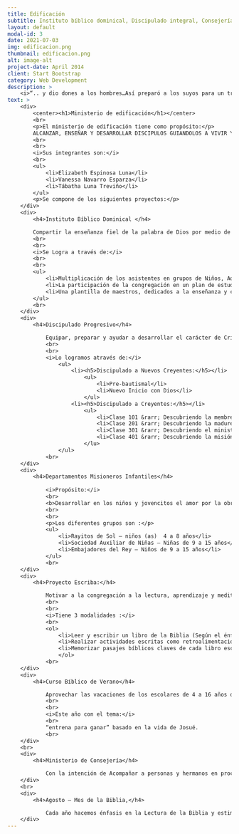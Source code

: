 ```yaml
---
title: Edificación
subtitle: Instituto bíblico dominical, Discipulado integral, Consejería, Proyecto escriba.
layout: default
modal-id: 3
date: 2021-07-03
img: edificacion.png
thumbnail: edificacion.png
alt: image-alt
project-date: April 2014
client: Start Bootstrap
category: Web Development
description: >
    <i>“.. y dio dones a los hombres…Así preparó a los suyos para un trabajo de servicio, para hacer crecer el cuerpo de Cristo hasta que todos lleguemos a estar unidos en la fé y en el conocimiento del Hijo de Dios. De este modo alcanzaremos la madurez y el desarrollo que corresponden a la estatura perfecta de Cristo” Efesios 4:8,12-13</i>
text: >
    <div>
        <center><h1>Ministerio de edificación</h1></center> 
        <br>
        <p>El ministerio de edificación tiene como propósito:</p>
        ALCANZAR, ENSEÑAR Y DESARROLLAR DISCIPULOS GUIANDOLOS A VIVIR Y SERVIR BAJO EL SEÑORIO DE CRISTO
        <br>
        <br>
        <i>Sus integrantes son:</i>
        <br>
        <ul>
            <li>Elizabeth Espinosa Luna</li>
            <li>Vanessa Navarro Esparza</li>
            <li>Tábatha Luna Treviño</li>
        </ul>
        <p>Se compone de los siguientes proyectos:</p>
    </div>
    <div>
        <h4>Instituto Bíblico Dominical </h4>

        Compartir la enseñanza fiel de la palabra de Dios por medio de una clase de interacción que solo se puede dar en el marco de un grupo pequeño y homogéneo. 
        <br>
        <br>
        <i>Se Logra a través de:</i>
        <br>
        <br>
        <ul>
            <li>Multiplicación de los asistentes en grupos de Niños, Adolescentes, Jóvenes y Adultos.</li>
            <li>La participación de la congregación en un plan de estudios bíblico-sistematizados, acorde a las necesidades de los miembros.</li>
            <li>Una plantilla de maestros, dedicados a la enseñanza y capacitación a otros.</li>
        </ul>
        <br>
    </div>
    <div>
        <h4>Discipulado Progresivo</h4>

            Equipar, preparar y ayudar a desarrollar el carácter de Cristo a través del estudio sistemático de la Palabra de Dios y el  Discipulado, en sus diferentes niveles.
            <br>
            <br>
            <i>Lo logramos através de:</i>
                <ul>
                    <li><h5>Discipulado a Nuevos Creyentes:</h5></li>
                        <ul>
                            <li>Pre-bautismal</li>
                            <li>Nuevo Inicio con Dios</li>
                        </ul>
                    <li><h5>Discipulado a Creyentes:</h5></li>
                        <ul>
                            <li>Clase 101 &rarr; Descubriendo la membresía</li>
                            <li>Clase 201 &rarr; Descubriendo la madurez</li>
                            <li>Clase 301 &rarr; Descubriendo el ministerio</li>
                            <li>Clase 401 &rarr; Descubriendo la misión</li>
                        </lu>
                </ul>
            <br>
    </div>
    <div>    
        <h4>Departamentos Misioneros Infantiles</h4>
            
            <i>Propósito:</i>
            <br>
            <b>Desarrollar en los niños y jovencitos el amor por la obra misionera y crecimiento espiritual a través del conocimiento bíblico, derivado de un estudio graduado.</b>
            <br>
            <br>
            <p>Los diferentes grupos son :</p>
            <ul>
                <li>Rayitos de Sol – niños (as)  4 a 8 años</li>
                <li>Sociedad Auxiliar de Niñas – Niñas de 9 a 15 años</li>
                <li>Embajadores del Rey – Niños de 9 a 15 años</li>
            </ul>
            <br>
    </div>
    <div>
        <h4>Proyecto Escriba:</h4>

            Motivar a la congregación a la lectura, aprendizaje y meditación de la biblia, de una manera dinámica, para conocer más a Dios y entender el propósito de nuestra vida en la tierra.
            <br>
            <br>
            <i>Tiene 3 modalidades :</i>
            <br>
            <ol>
                <li>Leer y escribir un libro de la Biblia (Según el énfasis del año)</li>
                <li>Realizar actividades escritas como retroalimentación a la lectura y escritura.</li>
                <li>Memorizar pasajes bíblicos claves de cada libro escrito.</li>
                </ol>
            <br>
    </div>
    <div>
        <h4>Curso Bíblico de Verano</h4>

            Aprovechar las vacaciones de los escolares de 4 a 16 años durante el verano, para mostrarles a Jesús como el Señor, amigo y maestro de sus vidas, a través de actividades variadas y amenas como historias bíblicas, trabajos manuales, deportes, etc.,
            <br>
            <br>
            <i>Este año con el tema:</i>
            <br>
            “entrena para ganar” basado en la vida de Josué.
            <br>
    </div>
    <br>
    <div>
        <h4>Ministerio de Consejería</h4> 

            Con la intención de Acompañar a personas y hermanos en procesos difíciles de la vida, mostrando lo que la Palabra de Dios tiene para ellos. 
    </div>
    <br>
    <div>
        <h4>Agosto – Mes de la Biblia,</h4>

            Cada año hacemos énfasis en la Lectura de la Biblia y estimulamos al aprecio de la Palabra de Dios, por medio de celebraciones dominicales y programas especiales.
    </div>
---
```


